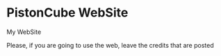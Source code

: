 # PistonCube WebSite
My WebSite


Please, if you are going to use the web, leave the credits that are posted
